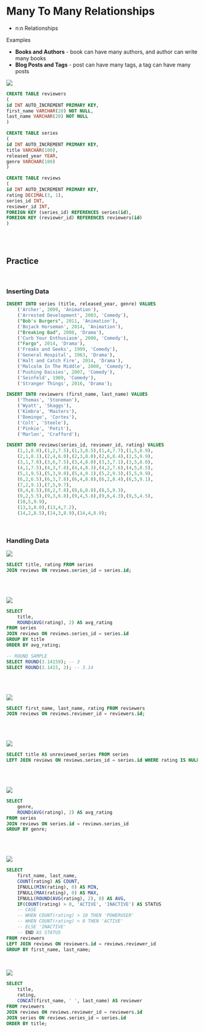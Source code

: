 # Many To Many Relationships

- n:n Relationships
  
Examples
- **Books and Authors** - book can have many authors, and author can write many books
- **Blog Posts and Tags** - post can have many tags, a tag can have many posts
  

![](images/ManyToMany1.png)

```SQL
CREATE TABLE reviewers
(
id INT AUTO_INCREMENT PRIMARY KEY,
first_name VARCHAR(20) NOT NULL,
last_name VARCHAR(20) NOT NULL
)
```

```SQL
CREATE TABLE series
(
id INT AUTO_INCREMENT PRIMARY KEY,
title VARCHAR(100),
released_year YEAR, 
genre VARCHAR(100)
)
```
```SQL
CREATE TABLE reviews
(
id INT AUTO_INCREMENT PRIMARY KEY,
rating DECIMAL(3, 1),
series_id INT,
reviewer_id INT,
FOREIGN KEY (series_id) REFERENCES series(id),
FOREIGN KEY (reviewer_id) REFERENCES reviewers(id)
)
```
<br>
<br>

## Practice
<br>

### Inserting Data

```SQL
INSERT INTO series (title, released_year, genre) VALUES
    ('Archer', 2009, 'Animation'),
    ('Arrested Development', 2003, 'Comedy'),
    ("Bob's Burgers", 2011, 'Animation'),
    ('Bojack Horseman', 2014, 'Animation'),
    ("Breaking Bad", 2008, 'Drama'),
    ('Curb Your Enthusiasm', 2000, 'Comedy'),
    ("Fargo", 2014, 'Drama'),
    ('Freaks and Geeks', 1999, 'Comedy'),
    ('General Hospital', 1963, 'Drama'),
    ('Halt and Catch Fire', 2014, 'Drama'),
    ('Malcolm In The Middle', 2000, 'Comedy'),
    ('Pushing Daisies', 2007, 'Comedy'),
    ('Seinfeld', 1989, 'Comedy'),
    ('Stranger Things', 2016, 'Drama');
```

```SQL
INSERT INTO reviewers (first_name, last_name) VALUES
    ('Thomas', 'Stoneman'),
    ('Wyatt', 'Skaggs'),
    ('Kimbra', 'Masters'),
    ('Domingo', 'Cortes'),
    ('Colt', 'Steele'),
    ('Pinkie', 'Petit'),
    ('Marlon', 'Crafford');
```

```SQL
INSERT INTO reviews(series_id, reviewer_id, rating) VALUES
    (1,1,8.0),(1,2,7.5),(1,3,8.5),(1,4,7.7),(1,5,8.9),
    (2,1,8.1),(2,4,6.0),(2,3,8.0),(2,6,8.4),(2,5,9.9),
    (3,1,7.0),(3,6,7.5),(3,4,8.0),(3,3,7.1),(3,5,8.0),
    (4,1,7.5),(4,3,7.8),(4,4,8.3),(4,2,7.6),(4,5,8.5),
    (5,1,9.5),(5,3,9.0),(5,4,9.1),(5,2,9.3),(5,5,9.9),
    (6,2,6.5),(6,3,7.8),(6,4,8.8),(6,2,8.4),(6,5,9.1),
    (7,2,9.1),(7,5,9.7),
    (8,4,8.5),(8,2,7.8),(8,6,8.8),(8,5,9.3),
    (9,2,5.5),(9,3,6.8),(9,4,5.8),(9,6,4.3),(9,5,4.5),
    (10,5,9.9),
    (13,3,8.0),(13,4,7.2),
    (14,2,8.5),(14,3,8.9),(14,4,8.9);
```

<br>

### Handling Data


![](images/ManyToManyEx1.png)
```SQL
SELECT title, rating FROM series
JOIN reviews ON reviews.series_id = series.id;
```
<br>
<br>

![](images/ManyToManyEx2.png)
```SQL
SELECT 
	title, 
	ROUND(AVG(rating), 2) AS avg_rating 
FROM series
JOIN reviews ON reviews.series_id = series.id 
GROUP BY title 
ORDER BY avg_rating;
```

```SQL
-- ROUND SAMPLE 
SELECT ROUND(3.14159); -- 3
SELECT ROUND(3.1415, 2); -- 3.14
```
<br>
<br>



![](images/ManyToManyEx3.png)
```SQL
SELECT first_name, last_name, rating FROM reviewers
JOIN reviews ON reviews.reviewer_id = reviewers.id;
```

<br>
<br>

![](images/ManyToManyEx4.png)

```SQL
SELECT title AS unreviewed_series FROM series
LEFT JOIN reviews ON reviews.series_id = series.id WHERE rating IS NULL;
```

<br>
<br>

![](images/ManyToManyEx5.png)
```SQL
SELECT
	genre, 
	ROUND(AVG(rating), 2) AS avg_rating 
FROM series
JOIN reviews ON series.id = reviews.series_id 
GROUP BY genre;
```

<br>
<br>

![](images/ManyToManyEx6.png)
```SQL
SELECT 
	first_name, last_name, 
	COUNT(rating) AS COUNT, 
	IFNULL(MIN(rating), 0) AS MIN, 
	IFNULL(MAX(rating), 0) AS MAX, 
	IFNULL(ROUND(AVG(rating), 2), 0) AS AVG,
	IF(COUNT(rating) > 0, 'ACTIVE', 'INACTIVE') AS STATUS
	-- CASE 
	-- WHEN COUNT(rating) > 10 THEN 'POWERUSER'
	-- WHEN COUNT(rating) > 0 THEN 'ACTIVE'
	-- ELSE 'INACTIVE'
	-- END AS STATUS
FROM reviewers
LEFT JOIN reviews ON reviewers.id = reviews.reviewer_id
GROUP BY first_name, last_name;
```

<br>

![](images/ManyToManyEx7.png)
```SQL
SELECT 
	title, 
	rating, 
	CONCAT(first_name, ' ', last_name) AS reviewer 
FROM reviewers
JOIN reviews ON reviews.reviewer_id = reviewers.id
JOIN series ON reviews.series_id = series.id
ORDER BY title;
```